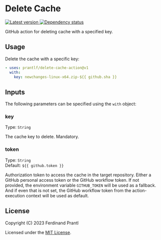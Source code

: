 # Delete Cache

[![Latest version](https://img.shields.io/npm/v/delete-cache-action) ![Dependency status](https://img.shields.io/librariesio/release/npm/delete-cache-action)](https://www.npmjs.com/package/delete-cache-action)

GitHub action for deleting cache with a specified key.

## Usage

Delete the cache with a specific key:

```yml
- uses: prantlf/delete-cache-action@v1
  with:
    key: newchanges-linux-x64.zip-${{ github.sha }}
```

## Inputs

The following parameters can be specified using the `with` object:

### key

Type: `String`<br>

The cache key to delete. Mandatory.

### token

Type: `String`<br>
Default: `${{ github.token }}`

Authorization token to access the cache in the target repository. Either a GitHub personal access token or the GitHub workflow token. If not provided, the environment variable `GITHUB_TOKEN` will be used as a fallback. And if even that is not set, the GitHub workflow token from the action-execution context will be used as default.

## License

Copyright (C) 2023 Ferdinand Prantl

Licensed under the [MIT License].

[MIT License]: http://en.wikipedia.org/wiki/MIT_License
